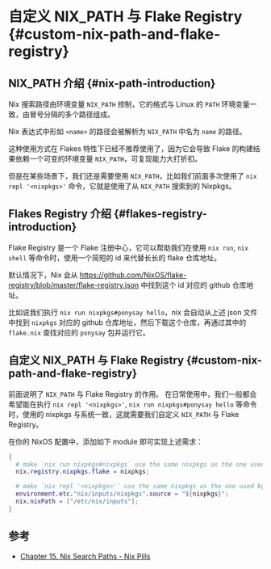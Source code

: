 # 自定义 NIX_PATH 与 Flake Registry {#custom-nix-path-and-flake-registry}

## NIX_PATH 介绍 {#nix-path-introduction}

Nix 搜索路径由环境变量 `NIX_PATH` 控制，它的格式与 Linux 的 `PATH` 环境变量一致，由冒号分隔的多个路径组成。

Nix 表达式中形如 `<name>` 的路径会被解析为 `NIX_PATH` 中名为 `name` 的路径。

这种使用方式在 Flakes 特性下已经不推荐使用了，因为它会导致 Flake 的构建结果依赖一个可变的环境变量 `NIX_PATH`，可复现能力大打折扣。

但是在某些场景下，我们还是需要使用 `NIX_PATH`，比如我们前面多次使用了 `nix repl '<nixpkgs>'` 命令，它就是使用了从 `NIX_PATH` 搜索到的 Nixpkgs。

## Flakes Registry 介绍 {#flakes-registry-introduction}

Flake Registry 是一个 Flake 注册中心，它可以帮助我们在使用 `nix run`, `nix shell` 等命令时，使用一个简短的 id 来代替长长的 flake 仓库地址。

默认情况下，Nix 会从 <https://github.com/NixOS/flake-registry/blob/master/flake-registry.json> 中找到这个 id 对应的 github 仓库地址。

比如说我们执行 `nix run nixpkgs#ponysay hello`，nix 会自动从上述 json 文件中找到 `nixpkgs` 对应的 github 仓库地址，然后下载这个仓库，再通过其中的 `flake.nix` 查找对应的 `ponysay` 包并运行它。


## 自定义 NIX_PATH 与 Flake Registry {#custom-nix-path-and-flake-registry}

前面说明了 `NIX_PATH` 与 Flake Registry 的作用。
在日常使用中，我们一般都会希望能在执行 `nix repl '<nixpkgs>'`, `nix run nixpkgs#ponysay hello` 等命令时，使用的 nixpkgs 与系统一致，这就需要我们自定义 `NIX_PATH` 与 Flake Registry。

在你的 NixOS 配置中，添加如下 module 即可实现上述需求：

```nix
{
  # make `nix run nixpkgs#nixpkgs` use the same nixpkgs as the one used by this flake.
  nix.registry.nixpkgs.flake = nixpkgs;

  # make `nix repl '<nixpkgs>'` use the same nixpkgs as the one used by this flake.
  environment.etc."nix/inputs/nixpkgs".source = "${nixpkgs}";
  nix.nixPath = ["/etc/nix/inputs"];
}
```

## 参考

- [Chapter 15. Nix Search Paths - Nix Pills](https://nixos.org/guides/nix-pills/nix-search-paths.html)

